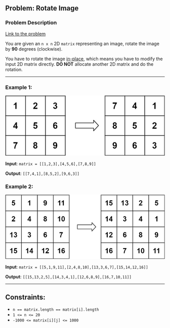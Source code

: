 ## Problem: Rotate Image

### Problem Description
[Link to the problem](https://leetcode.com/explore/featured/card/top-interview-questions-easy/92/array/770/)

You are given an `n x n` 2D `matrix` representing an image, rotate the image by **90** degrees (clockwise).

You have to rotate the image [in-place](https://en.wikipedia.org/wiki/In-place_algorithm), which means you have to modify the input 2D matrix directly. **DO NOT** allocate another 2D matrix and do the rotation.

---

### Example 1:

![Example 1](./images/img.png "Example img 1")

**Input**: `matrix = [[1,2,3],[4,5,6],[7,8,9]]` 

**Output**: `[[7,4,1],[8,5,2],[9,6,3]]`

### Example 2:

![Example 2](./images/img_1.png "Example img 2")

**Input**: `matrix = [[5,1,9,11],[2,4,8,10],[13,3,6,7],[15,14,12,16]]`

**Output**: `[[15,13,2,5],[14,3,4,1],[12,6,8,9],[16,7,10,11]]`

---

## Constraints:

 - `n == matrix.length == matrix[i].length`
 - `1 <= n <= 20`
 - `-1000 <= matrix[i][j] <= 1000`
